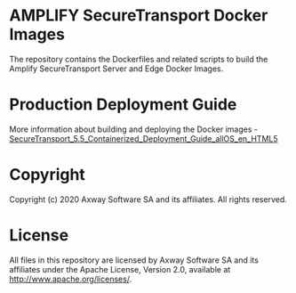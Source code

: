 # AMPLIFY SecureTransport Docker Images

The repository contains the Dockerfiles and related scripts to build the Amplify SecureTransport Server and Edge Docker Images. 

# Production Deployment Guide

More information about building and deploying the Docker images - [SecureTransport_5.5_Containerized_Deployment_Guide_allOS_en_HTML5](https://linkzaguide-a.com)

# Copyright

Copyright (c) 2020 Axway Software SA and its affiliates. All rights reserved.

# License

All files in this repository are licensed by Axway Software SA and its affiliates under the Apache License, Version 2.0, available at http://www.apache.org/licenses/.

